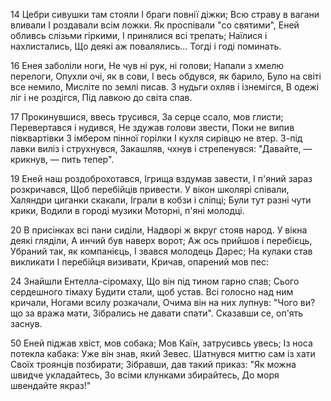 
14 Цебри сивушки там стояли
І браги повнії діжки;
Всю страву в вагани вливали
І роздавали всім ложки.
Як проспівали "со святими",
Еней обливсь слізьми гіркими,
І принялися всі трепать;
Наїлися і нахлистались,
Що деякі аж повалялись...
Тогді і годі поминать.

16 Енея заболіли ноги,
Не чув ні рук, ні голови;
Напали з хмелю перелоги,
Опухли очі, як в сови,
І весь обдувся, як барило,
Було на світі все немило,
Мисліте по землі писав.
З нудьги охляв і ізнемігся,
В одежі ліг і не роздігся,
Під лавкою до світа спав.

17 Прокинувшися, ввесь трусився,
За серце ссало, мов глисти;
Перевертався і нудився,
Не здужав голови звести,
Поки не випив півквартівки
З імбером пінної горілки
І кухля сирівцю не втер.
З-під лавки виліз і струхнувся,
Закашляв, чхнув і стрепенувся:
"Давайте, — крикнув, — пить тепер".

19 Еней наш роздоброхотався,
Ігрища вздумав завести,
І п'яний зараз розкричався,
Щоб перебійців привести.
У вікон школярі співали,
Халяндри циганки скакали,
Іграли в кобзи і сліпці;
Були тут разні чути крики,
Водили в городі музики
Моторні, п'яні молодці.

20 В присінках всі пани сиділи,
Надворі ж вкруг стояв народ.
У вікна деякі гляділи,
А инчий був наверх ворот;
Аж ось прийшов і перебієць,
Убраний так, як компанієць,
І звався молодець Дарес;
На кулаки став викликати
І перебійця визивати,
Кричав, опарений мов пес:

24 Знайшли Ентелла-сіромаху,
Що він під тином гарно спав;
Сього сердешного тімаху
Будити стали, щоб устав.
Всі голосно над ним кричали,
Ногами всилу розкачали,
Очима він на них лупнув:
"Чого ви? що за вража мати,
Зібрались не давати спати".
Сказавши се, оп'ять заснув.

50 Еней піджав хвіст, мов собака;
Мов Каїн, затрусивсь увесь;
Із носа потекла кабака:
Уже він знав, який Зевес.
Шатнувся миттю сам із хати
Своїх троянців позбирати;
Зібравши, дав такий приказ:
"Як можна швидче укладайтесь,
Зо всіми клунками збирайтесь,
До моря швендайте якраз!"


